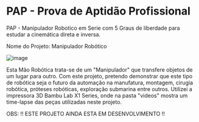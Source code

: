 # PAP - Prova de Aptidão Profissional
PAP - Manipulador Robotico em Serie com 5 Graus de liberdade para estudar a cinemática direta e inversa.

Nome do Projeto: Manipulador Robótico

![image](https://github.com/user-attachments/assets/9df2e6b2-d322-453d-8648-60100b380843)


Esta Mão Robótica trata-se de um "Manipulador" que transfere objetos de um lugar para outro. Com este projeto, pretendo demonstrar que este tipo de robótica seja o futuro da automação na manufatura, montagem, cirugia robótica, próteses robóticas, exploração submarina entre outros. Utilizei a impressora 3D Bambu Lab X1 Series, onde na pasta "videos" mostra um time-lapse das peças utilizadas neste projeto.

OBS: !! ESTE PROJETO AINDA ESTA EM DESENVOLVIMENTO !!






